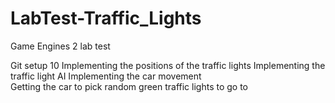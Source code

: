 # LabTest-Traffic_Lights
 Game Engines 2 lab test

Git setup	10
Implementing the positions of the traffic lights
Implementing the traffic light AI
Implementing the car movement	
Getting the car to pick random green traffic lights to go to	
